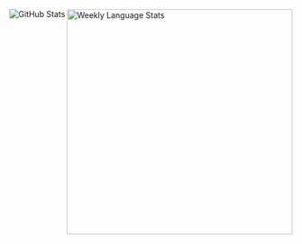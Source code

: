 <img align="left" alt="GitHub Stats" src="https://github-readme-stats.vercel.app/api?username=s0kil&count_private=true&theme=graywhite&custom_title=GitHub%20Stats&hide_border=true&hide_rank=true&disable_animations=true&cache_seconds=1800&text_color=586069&title_color=24292e" />

<img width="400" alt="Weekly Language Stats" src="https://github-readme-stats.vercel.app/api/wakatime?username=s0kil&layout=compact&custom_title=Weekly%20Language%20Stats&theme=graywhite&hide_border=true&hide_progress=true&cache_seconds=1800&text_color=586069&title_color=24292e" />
